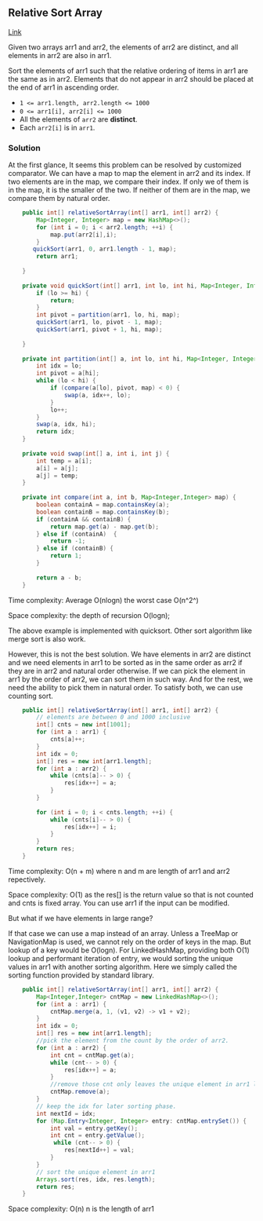 ## Relative Sort Array

[Link](https://leetcode.com/problems/relative-sort-array/)

Given two arrays arr1 and arr2, the elements of arr2 are distinct, and all elements in arr2 are also in arr1.

Sort the elements of arr1 such that the relative ordering of items in arr1 are the same as in arr2. Elements that do not appear in arr2 should be placed at the end of arr1 in ascending order.

- `1 <= arr1.length, arr2.length <= 1000`
- `0 <= arr1[i], arr2[i] <= 1000`
- All the elements of `arr2` are **distinct**.
- Each `arr2[i]` is in `arr1`.

### Solution

At the first glance, It seems this problem can be resolved by customized comparator. We can have a map to map the element in arr2 and its index. If two elements are in the map, we compare their index. If only we of them is in the map, it is the smaller of the two. If neither of them are in the map, we compare them by natural order.

```java
    public int[] relativeSortArray(int[] arr1, int[] arr2) {
        Map<Integer, Integer> map = new HashMap<>();
        for (int i = 0; i < arr2.length; ++i) {
            map.put(arr2[i],i);
        }
       quickSort(arr1, 0, arr1.length - 1, map);
        return arr1;
        
    }
    
    private void quickSort(int[] arr1, int lo, int hi, Map<Integer, Integer> map) {
        if (lo >= hi) {
            return;
        }
        int pivot = partition(arr1, lo, hi, map);
        quickSort(arr1, lo, pivot - 1, map);
        quickSort(arr1, pivot + 1, hi, map);
        
    }
    
    private int partition(int[] a, int lo, int hi, Map<Integer, Integer> map) {
        int idx = lo;
        int pivot = a[hi];
        while (lo < hi) {
            if (compare(a[lo], pivot, map) < 0) {
                swap(a, idx++, lo);
            }
            lo++;
        }
        swap(a, idx, hi);
        return idx;
    }
    
    private void swap(int[] a, int i, int j) {
        int temp = a[i];
        a[i] = a[j];
        a[j] = temp;
    }
    
    private int compare(int a, int b, Map<Integer,Integer> map) {
        boolean containA = map.containsKey(a);
        boolean containB = map.containsKey(b);
        if (containA && containB) {
            return map.get(a) - map.get(b);
        } else if (containA)  {
            return -1;
        } else if (containB) {
            return 1;
        }
        
        return a - b;
    }
```

Time complexity: Average O(nlogn) the worst case O(n^2^)

Space complexity: the depth of recursion O(logn);

The above example is implemented with quicksort. Other sort algorithm like merge sort is also work.

However, this is not the best solution.  We have elements in arr2 are distinct and we need elements in arr1 to be sorted as in the same order as arr2 if they are in arr2 and natural order otherwise.  If we can pick the element in arr1 by the order of arr2, we can sort them in such way. And for the rest, we need the ability to pick them in natural order. To satisfy both, we can use counting sort. 

```java
    public int[] relativeSortArray(int[] arr1, int[] arr2) {
        // elements are between 0 and 1000 inclusive
        int[] cnts = new int[1001];
        for (int a : arr1) {
            cnts[a]++;
        }
        int idx = 0;
        int[] res = new int[arr1.length];
        for (int a : arr2) {
            while (cnts[a]-- > 0) {
                res[idx++] = a;
            }
        }
        
        for (int i = 0; i < cnts.length; ++i) {
            while (cnts[i]-- > 0) {
                res[idx++] = i;
            }
        }
        return res;
    }
```

Time complexity: O(n + m) where n and m are length of arr1 and arr2 repectively.

Space complexity: O(1) as the res[] is the return value so that is not counted and cnts is fixed array. You can use arr1 if the input can be modified.

But what if we have elements in large range?

If that case we can use a map instead of an array. Unless a TreeMap or NavigationMap is used, we cannot rely on the order of keys in the map. But lookup of a key would be O(logn). For LinkedHashMap, providing both O(1) lookup and performant iteration of entry, we would sorting the unique values in arr1 with another sorting algorithm. Here we simply called the sorting function provided by standard library.

```java
    public int[] relativeSortArray(int[] arr1, int[] arr2) {
        Map<Integer,Integer> cntMap = new LinkedHashMap<>();
        for (int a : arr1) {
            cntMap.merge(a, 1, (v1, v2) -> v1 + v2);
        }
        int idx = 0;
        int[] res = new int[arr1.length];
        //pick the element from the count by the order of arr2.
        for (int a : arr2) {
            int cnt = cntMap.get(a);
            while (cnt-- > 0) {
                res[idx++] = a;
            }
            //remove those cnt only leaves the unique element in arr1 left
            cntMap.remove(a);
        }
        // keep the idx for later sorting phase.
        int nextId = idx;
        for (Map.Entry<Integer, Integer> entry: cntMap.entrySet()) {
            int val = entry.getKey();
            int cnt = entry.getValue();
             while (cnt-- > 0) {
                res[nextId++] = val;
            }
        }
        // sort the unique element in arr1
        Arrays.sort(res, idx, res.length);
        return res;
    }
```

Space complexity: O(n) n is the length of arr1

